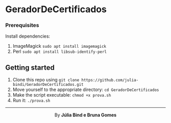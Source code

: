 # GeradorDeCertificados

### Prerequisites

Install dependencies:

1. ImageMagick `sudo apt install imagemagick`
2. Perl `sudo apt install libsub-identify-perl`

## Getting started

1. Clone this repo using `git clone https://github.com/julia-bindi/GeradorDeCertificados.git`
2. Move yourself to the appropriate directory: `cd GeradorDeCertificados`<br />
3. Make the script executable: `chmod +x prova.sh`
4. Run it: `./prova.sh`

---

<p align="center">By <strong>Júlia Bind e Bruna Gomes</strong>